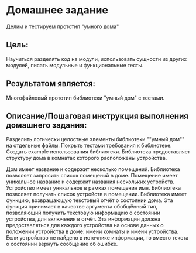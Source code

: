 # Домашнее задание
Делим и тестируем прототип "умного дома"

## Цель:
Научиться разделять код на модули,
использовать сущности из других модулей,
писать модульные и функциональные тесты.

## Результатом является:
Многофайловый прототип библиотеки "умный дом" с тестами.


## Описание/Пошаговая инструкция выполнения домашнего задания:
Разделить логически целостные элементы библиотеки ""умный дом"" на отдельные файлы.
Покрыть тестами требования к библиотеке.
Создать example использования библиотеки.
Библиотека предоставляет структуру дома в комнатах которого расположены устройства.

Дом имеет название и содержит несколько помещений.
Библиотека позволяет запросить список помещений в доме.
Помещение имеет уникальное название и содержит названия нескольких устройств.
Устройство имеет уникальное в рамках помещения имя.
Библиотека позволяет получать список устройств в помещении.
Библиотека имеет функцию, возвращающую текстовый отчёт о состоянии дома.
Эта функция принимает в качестве аргумента обобщённый тип, позволяющий получить текстовую информацию
о состоянии устройства, для включения в отчёт. Эта информация должна предоставляться
для каждого устройства на основе данных о положении устройства в доме: имени комнаты и имени устройства.
Если устройство не найдено в источнике информации, то вместо текста о состоянии вернуть сообщение об ошибке.